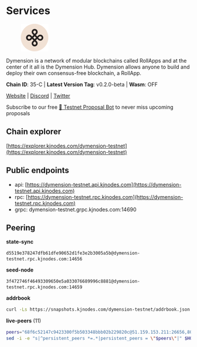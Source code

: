 # Services

<figure><img src="https://raw.githubusercontent.com/kj89/cosmos-images/main/logos/dymension.png" alt=""><figcaption></figcaption></figure>

Dymension is a network of modular blockchains called RollApps  and at the center of it all is the Dymension Hub. Dymension  allows anyone to build and deploy their own consensus-free blockchain, a RollApp.

**Chain ID**: 35-C | **Latest Version Tag**: v0.2.0-beta | **Wasm**: OFF

[Website](https://dymension.xyz/) | [Discord](https://discord.gg/dymension) | [Twitter](https://twitter.com/dymensionXYZ)



Subscribe to our free [🤖 Testnet Proposal Bot](https://t.me/kjnodes_testnet_proposal_bot) to never miss upcoming proposals


## Chain explorer
[https://explorer.kjnodes.com/dymension-testnet](https://explorer.kjnodes.com/dymension-testnet)

## Public endpoints

* api: [https://dymension-testnet.api.kjnodes.com](https://dymension-testnet.api.kjnodes.com)
* rpc: [https://dymension-testnet.rpc.kjnodes.com](https://dymension-testnet.rpc.kjnodes.com)
* grpc: dymension-testnet.grpc.kjnodes.com:14690

## Peering

**state-sync**

```text
d5519e378247dfb61dfe90652d1fe3e2b3005a5b@dymension-testnet.rpc.kjnodes.com:14656
```

**seed-node**

```text
3f472746f46493309650e5a033076689996c8881@dymension-testnet.rpc.kjnodes.com:14659
```

**addrbook**
```bash
curl -Ls https://snapshots.kjnodes.com/dymension-testnet/addrbook.json > $HOME/.dymension/config/addrbook.json
```

**live-peers** (11)
```bash
peers="68f6c52147c9423300f5b503348bbb02b229820c@51.159.153.211:26656,802b8783727af8094d81f9cb0bf2ad9cc3d32aa0@193.46.243.144:26656,43a46e2fbe871246e8fee045749d0a4677042b0c@95.217.216.88:46656,877f82353e8cd6e2586ea37a6d16064eae081a74@192.95.30.128:31656,d5519e378247dfb61dfe90652d1fe3e2b3005a5b@65.109.68.190:14656,6ebe5856a7617cb9309a923a3935687903d2607d@141.95.97.28:15256,64acca240c1149f94b8986ffea3ee1b4e0bd5fbe@45.150.64.115:26656,ba2ef45240cc997443df795b801a34602ba68b55@65.109.92.241:17886,43426e98064694d407b2165fb24d52980d38f1c9@88.99.3.158:20556,7fc44e2651006fb2ddb4a56132e738da2845715f@65.108.6.45:61256,8c3d6e4d065c6c171e2620f8ed8be5404fa61923@162.55.1.176:26656"
sed -i -e "s|^persistent_peers *=.*|persistent_peers = \"$peers\"|" $HOME/.dymension/config/config.toml
```
